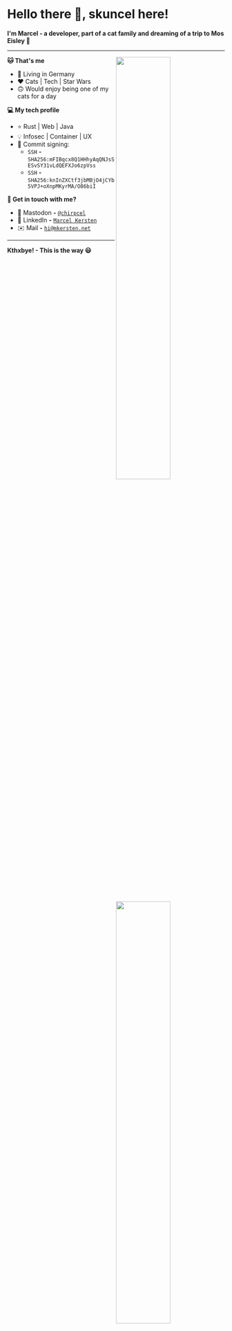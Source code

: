 # Hello there :wave:, skuncel here!

**I'm Marcel - a developer, part of a cat family and dreaming of a trip to Mos Eisley :full_moon_with_face:**

---

[<img align="right" width="50%" src="https://github-readme-stats.vercel.app/api?username=skuncel&theme=dark&show_icons=true&hide_border=true&icon_color=FFFFFF&bg_color=22272E">](https://github.com/skuncel#gh-dark-mode-only)
[<img align="right" width="50%" src="https://github-readme-stats.vercel.app/api?username=skuncel&theme=graywhite&show_icons=true&hide_border=true">](https://github.com/skuncel#gh-light-mode-only)

**:cat: That's me**
- :round_pushpin: Living in Germany
- :heart: Cats | Tech | Star Wars
- :upside_down_face: Would enjoy being one of my cats for a day

**:computer: My tech profile**
- :star: Rust | Web | Java
- :bulb: Infosec | Container | UX
- :lock_with_ink_pen: Commit signing:
  - `SSH` **-** `SHA256:mFIBqcx8Q1HHhyAqQNJsSESvSY31vLdQEFXJo6zpVss`
  - `SSH` **-** `SHA256:knInZXCtf3jbMBjO4jCYb5VPJ+oXnpMKyrMA/O86biI`

**:paw_prints: Get in touch with me?**
- :elephant: Mastodon **-** [`@chirpcel`](https://ruhr.social/@chirpcel)
- :office: LinkedIn **-** [`Marcel Kersten`](https://linkedin.com/in/mkersten)
- :envelope: Mail **-** [`hi@mkersten.net`](mailto:hi@mkersten.net)

---

**Kthxbye! - This is the way :smiley:**
